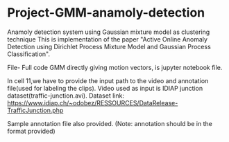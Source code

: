 # Project-GMM-anamoly-detection
Anamoly detection system using Gaussian mixture model as clustering technique
This is implementation of the paper "Active Online Anomaly Detection using Dirichlet Process Mixture Model and Gaussian Process Classification".

File- Full code GMM directly giving motion vectors, is jupyter notebook file.

In cell 11,we have to provide the input path to the video and annotation file(used for labeling the clips).
Video used as input is IDIAP junction dataset(traffic-junction.avi).
Dataset link: https://www.idiap.ch/~odobez/RESSOURCES/DataRelease-TrafficJunction.php

Sample annotation file also provided. (Note: annotation should be in the format provided)
